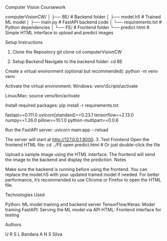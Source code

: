 Computer Vision Coursework

computerVisionCW/
│
├── BE/                   # Backend folder
│   ├── model.h5          # Trained ML model
│   ├── main.py           # FastAPI backend code
│   └── requirements.txt   # Python dependencies
│
└── FE/                   # Frontend folder
    └── predict.html      # Simple HTML interface to upload and predict images

Setup Instructions
1. Clone the Repository
git clone 
cd computerVisionCW

2. Setup Backend
Navigate to the backend folder:
cd BE

Create a virtual environment (optional but recommended):
python -m venv venv

Activate the virtual environment:
Windows:
venv\Scripts\activate

Linux/Mac:
source venv/bin/activate

Install required packages:
pip install -r requirements.txt

fastapi==0.111.0
uvicorn[standard]==0.23.1
tensorflow==2.13.0
numpy==1.26.0
pillow==10.1.0
python-multipart==0.0.6


Run the FastAPI server:
uvicorn main:app --reload

The server will start at http://127.0.0.1:8000.
3. Test Frontend
Open the frontend HTML file:
cd ../FE
open predict.html   # Or just double-click the file

Upload a sample image using the HTML interface. The frontend will send the image to the backend and display the prediction.
Notes

Make sure the backend is running before using the frontend.
You can replace the model.h5 with your updated trained model if needed.
For better performance, it’s recommended to use Chrome or Firefox to open the HTML file.

Technologies Used

Python: ML model training and backend server
TensorFlow/Keras: Model training
FastAPI: Serving the ML model via API
HTML: Frontend interface for testing

Authors

U R S L Bandara
A N S Silva 
